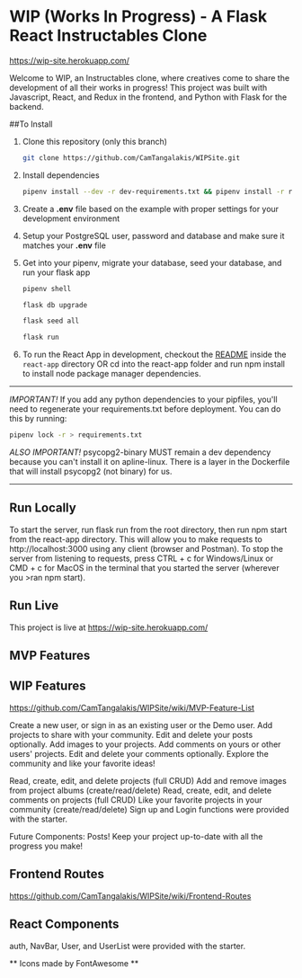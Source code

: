 # WIP (Works In Progress) - A Flask React Instructables Clone

https://wip-site.herokuapp.com/

Welcome to WIP, an Instructables clone, where creatives come to share the development of all their works in progress! This project was built with Javascript, React, and Redux in the frontend, and Python with Flask for the backend.

##To Install

1. Clone this repository (only this branch)

   ```bash
   git clone https://github.com/CamTangalakis/WIPSite.git
   ```

2. Install dependencies

      ```bash
      pipenv install --dev -r dev-requirements.txt && pipenv install -r requirements.txt
      ```

3. Create a **.env** file based on the example with proper settings for your
   development environment
4. Setup your PostgreSQL user, password and database and make sure it matches your **.env** file

5. Get into your pipenv, migrate your database, seed your database, and run your flask app

   ```bash
   pipenv shell
   ```

   ```bash
   flask db upgrade
   ```

   ```bash
   flask seed all
   ```

   ```bash
   flask run
   ```

6. To run the React App in development, checkout the [README](./react-app/README.md) inside the `react-app` directory OR cd into the react-app folder and run npm install to install node package manager dependencies.

***
*IMPORTANT!*
   If you add any python dependencies to your pipfiles, you'll need to regenerate your requirements.txt before deployment.
   You can do this by running:

   ```bash
   pipenv lock -r > requirements.txt
   ```

*ALSO IMPORTANT!*
   psycopg2-binary MUST remain a dev dependency because you can't install it on apline-linux.
   There is a layer in the Dockerfile that will install psycopg2 (not binary) for us.
***

## Run Locally

To start the server, run flask run from the root directory, then run npm start from the react-app directory. This will allow you to make requests to http://localhost:3000 using any client (browser and Postman). To stop the server from listening to requests, press CTRL + c for Windows/Linux or CMD + c for MacOS in the terminal that you started the server (wherever you >ran npm start).

## Run Live

This project is live at https://wip-site.herokuapp.com/

## MVP Features 



## WIP Features
https://github.com/CamTangalakis/WIPSite/wiki/MVP-Feature-List

Create a new user, or sign in as an existing user or the Demo user. 
Add projects to share with your community. Edit and delete your posts optionally. 
Add images to your projects. 
Add comments on yours or other users' projects. Edit and delete your comments optionally. 
Explore the community and like your favorite ideas!

Read, create, edit, and delete projects (full CRUD)
Add and remove images from project albums (create/read/delete)
Read, create, edit, and delete comments on projects (full CRUD)
Like your favorite projects in your community (create/read/delete)
Sign up and Login functions were provided with the starter. 

Future Components: Posts! Keep your project up-to-date with all the progress you make!

## Frontend Routes
https://github.com/CamTangalakis/WIPSite/wiki/Frontend-Routes

## React Components 

auth, NavBar, User, and UserList were provided with the starter. 

** Icons made by FontAwesome **
